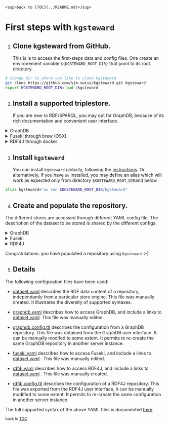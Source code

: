 `<sup>back to [TOC](../README.md)</sup>`

# First steps with `kgsteward`

1. ## Clone kgsteward from GitHub.
   
   This is is to access the first-steps data and config files.
   One create an environement variable `${KGSTEWARD_ROOT_DIR}` that point to its root directory.

```sh
# change dir to where you like to clone kgsteward
git clone https://github.com/sib-swiss/kgsteward.git kgsteward
export KGSTEWARD_ROOT_DIR=`pwd`/kgsteward
```

2. ## Install a supported triplestore. 

	If you are new to RDF/SPARQL, you may opt for GraphDB, because of its rich documentation and convenient user interface.

<details>
<summary>GraphDB</summary>

Install (the free version of) GraphDB from [Ontotext website](https://www.ontotext.com/products/graphdb/download/?ref=menu), following the vendor instructions. Launch GraphDB, using the application icon or the command line. By default, the user interface of GraphDB becomes available at http://localhost:7200.

Alternatively, you may use Docker ...

</details>

<details>
<summary>Fuseki through brew (OSX)</summary>


```sh
brew install fuseki
export FUSEKI_DIR=~/scratch/fuseki # FIXME: update path to where you would like to store the db
mkdir -p $FUSEKI_DIR
( cd $FUSEKI_DIR && fuseki-server --config $FIRST_STEPS_DIR/fuseki.config.ttl > $FUSEKI_DIR/logs.txt )&
```

By default, the user interface of Fuseki becomes available at http://localhost:3030.

</details>

<details>
<summary>RDF4J through docker</summary>

```sh
# brew install --cask docker # work on OSX
docker pull eclipse/rdf4j-workbench:5.1.0 # you may try tag ":latest"

export RDF4J_DIR=$HOME/scratch/rdf4j
mkdir -p $RDF4J_DIR
docker run -d \
    -p 8080:8080 \
    -e JAVA_OPTS="-Xms1g -Xmx12g" \
    -v $RDF4J_DIR:/var/rdf4j \
    -v $RDF4J_DIR/logs:/usr/local/tomcat/logs \
	--memory=13G \
	--cpus=3 \
    eclipse/rdf4j-workbench:5.1.0
```

The user interface becomes avaialabe at (http://localhost:8080/rdf4j-workbench)[http://localhost:8080/rdf4j-workbench]

</details>

3. ## Install `kgsteward` 

   You can install `kgsteward` globally, following the [instructions](https://github.com/sib-swiss/kgsteward). 
   Or alternatively, if you have `uv` installed, you may define an alias which will work as expected only from directory `$KGSTEWARD_ROOT_DIR`and below

```sh
alias kgsteward="uv run $KGSTEWARD_ROOT_DIR/kgsteward"
```

4. ## Create and populate the repository. 

The different stores are accessed through different YAML config file. The description of the dataset to be stored is shared by the different configs.

<details>
<summary>GraphDB</summary>

```sh
export GRAPHDB_USERNAME=admin  # default of GraphDB fresh installation
export GRAPHDB_PASSWORD=root   # default of GraphDB fresh installation
cd $KGSTEWARD_ROOT_DIR/doc/first_steps
kgsteward graphdb.yaml -I # rewrite repository
kgsteward graphdb.yaml -C # populate repository
kgsteward graphdb.yaml -V # validate repository
```

</details>

<details>
<summary>Fuseki</summary>

```sh
cd $KGSTEWARD_ROOT_DIR/doc/first_steps
kgsteward fuseki.yaml -I # rewrite repository
kgsteward fuseki.yaml -C # populate repository
kgsteward fuseki.yaml -V # validate repository
```

</details>

<details>
<summary>RDF4J</summary>

```sh
cd $KGSTEWARD_ROOT_DIR/doc/first_steps
kgsteward rdf4j.yaml -I # rewrite repository
kgsteward rdf4j.yaml -C # populate repository
kgsteward rdf4j.yaml -V # validate repository
```

</details>

Congratulations: you have populated a repository using `kgsteward` :-) 

5. ## Details

The following configuration files have been used:

* [dataset.yaml](dataset.yaml) describes the RDF data content of a repository, independantly from a particular store engine. This file was manually created. It illustrates the diversity of supported syntaxes.

* [graphdb.yaml](graphdb.yaml) describes how to access GraphDB, and include a links to [dataset.yaml](dataset.yaml). This file was manually edited. 

* [graphdb.config.ttl](graphdb.config.ttl) describes the configuration from a GraphDB repository. 
  This file was obtained from the GraphDB user interface. 
  It can be manually modifed to some extent. 
  It permits to re-create the same GraphDB repository in another server instance.

* [fuseki.yaml](fuseki.yaml) describes how to access Fuseki, and include a links to [dataset.yaml](dataset.yaml) . This file was manually edited.

* [rdf4j.yaml](rdf4j.yaml) describes how to access RDF4J, and include a links to [dataset.yaml](dataset.yaml) . This file was manually created.

* [rdf4j.config.ttl](rdf4j.config.ttl) describes the configuration of a RDF4J repository. This file was exported from the RDF4J user interface, it can be manually modified to some extent. It permits to re-create the same configuration in another server instance.

The full supported syntax of the above YAML files is documented [here](../yaml/kgsteward.schema.md)

<sup>back to [TOC](../README.md)</sup>
